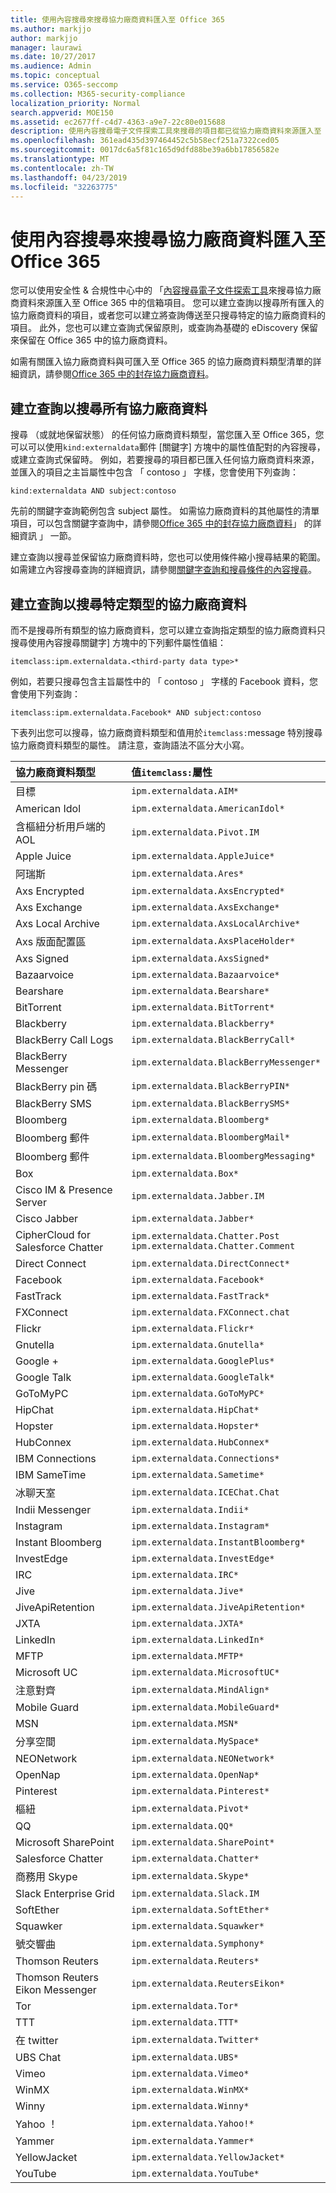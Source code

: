 ```yaml
---
title: 使用內容搜尋來搜尋協力廠商資料匯入至 Office 365
ms.author: markjjo
author: markjjo
manager: laurawi
ms.date: 10/27/2017
ms.audience: Admin
ms.topic: conceptual
ms.service: O365-seccomp
ms.collection: M365-security-compliance
localization_priority: Normal
search.appverid: MOE150
ms.assetid: ec2677ff-c4d7-4363-a9e7-22c80e015688
description: 使用內容搜尋電子文件探索工具來搜尋的項目都已從協力廠商資料來源匯入至 Office 365 中的信箱。 您可以建立查詢以搜尋所有匯入的項目，或是建立查詢以搜尋特定的協力廠商資料類型。 本文列出您可以使用關鍵字查詢來搜尋可匯入至 Office 365 的協力廠商資料類型的值。
ms.openlocfilehash: 361ead435d397464452c5b58ecf251a7322ced05
ms.sourcegitcommit: 0017dc6a5f81c165d9dfd88be39a6bb17856582e
ms.translationtype: MT
ms.contentlocale: zh-TW
ms.lasthandoff: 04/23/2019
ms.locfileid: "32263775"
---
```

# <a name="use-content-search-to-search-third-party-data-that-was-imported-to-office-365"></a>使用內容搜尋來搜尋協力廠商資料匯入至 Office 365

您可以使用安全性 & 合規性中心中的 「[內容搜尋電子文件探索工具](content-search.md)來搜尋協力廠商資料來源匯入至 Office 365 中的信箱項目。 您可以建立查詢以搜尋所有匯入的協力廠商資料的項目，或者您可以建立將查詢傳送至只搜尋特定的協力廠商資料的項目。 此外，您也可以建立查詢式保留原則，或查詢為基礎的 eDiscovery 保留來保留在 Office 365 中的協力廠商資料。 
  
如需有關匯入協力廠商資料與可匯入至 Office 365 的協力廠商資料類型清單的詳細資訊，請參閱[Office 365 中的封存協力廠商資料](archiving-third-party-data.md)。 
  
## <a name="creating-a-query-to-search-all-third-party-data"></a>建立查詢以搜尋所有協力廠商資料

搜尋 （或就地保留狀態） 的任何協力廠商資料類型，當您匯入至 Office 365，您可以可以使用`kind:externaldata`郵件 [關鍵字] 方塊中的屬性值配對的內容搜尋，或建立查詢式保留時。 例如，若要搜尋的項目都已匯入任何協力廠商資料來源，並匯入的項目之主旨屬性中包含 「 contoso 」 字樣，您會使用下列查詢： 
  
```
kind:externaldata AND subject:contoso
```

先前的關鍵字查詢範例包含 subject 屬性。 如需協力廠商資料的其他屬性的清單項目，可以包含關鍵字查詢中，請參閱[Office 365 中的封存協力廠商資料](archiving-third-party-data.md#more-information)」 的詳細資訊 」 一節。
  
建立查詢以搜尋並保留協力廠商資料時，您也可以使用條件縮小搜尋結果的範圍。 如需建立內容搜尋查詢的詳細資訊，請參閱[關鍵字查詢和搜尋條件的內容搜尋](keyword-queries-and-search-conditions.md)。
  
## <a name="creating-a-query-to-search-specific-types-of-third-party-data"></a>建立查詢以搜尋特定類型的協力廠商資料

而不是搜尋所有類型的協力廠商資料，您可以建立查詢指定類型的協力廠商資料只搜尋使用內容搜尋關鍵字] 方塊中的下列郵件屬性值組：
  
```
itemclass:ipm.externaldata.<third-party data type>* 
```

例如，若要只搜尋包含主旨屬性中的 「 contoso 」 字樣的 Facebook 資料，您會使用下列查詢：
  
```
itemclass:ipm.externaldata.Facebook* AND subject:contoso
```

下表列出您可以搜尋，協力廠商資料類型和值用於`itemclass:`message 特別搜尋協力廠商資料類型的屬性。 請注意，查詢語法不區分大小寫。 
  
|**協力廠商資料類型**|**值`itemclass:`屬性**|
|:-----|:-----|
|目標  <br/> | `ipm.externaldata.AIM*` <br/> |
|American Idol  <br/> | `ipm.externaldata.AmericanIdol*` <br/> |
|含樞紐分析用戶端的 AOL  <br/> | `ipm.externaldata.Pivot.IM` <br/> |
|Apple Juice  <br/> | `ipm.externaldata.AppleJuice*` <br/> |
|阿瑞斯  <br/> | `ipm.externaldata.Ares*` <br/> |
|Axs Encrypted  <br/> | `ipm.externaldata.AxsEncrypted*` <br/> |
|Axs Exchange  <br/> | `ipm.externaldata.AxsExchange*` <br/> |
|Axs Local Archive  <br/> | `ipm.externaldata.AxsLocalArchive*` <br/> |
|Axs 版面配置區  <br/> | `ipm.externaldata.AxsPlaceHolder*` <br/> |
|Axs Signed  <br/> | `ipm.externaldata.AxsSigned*` <br/> |
|Bazaarvoice  <br/> | `ipm.externaldata.Bazaarvoice*` <br/> |
|Bearshare  <br/> | `ipm.externaldata.Bearshare*` <br/> |
|BitTorrent  <br/> | `ipm.externaldata.BitTorrent*` <br/> |
|Blackberry  <br/> | `ipm.externaldata.Blackberry*` <br/> |
|BlackBerry Call Logs  <br/> | `ipm.externaldata.BlackBerryCall*` <br/> |
|BlackBerry Messenger  <br/> | `ipm.externaldata.BlackBerryMessenger*` <br/> |
|BlackBerry pin 碼  <br/> | `ipm.externaldata.BlackBerryPIN*` <br/> |
|BlackBerry SMS  <br/> | `ipm.externaldata.BlackBerrySMS*` <br/> |
|Bloomberg  <br/> | `ipm.externaldata.Bloomberg*` <br/> |
|Bloomberg 郵件  <br/> | `ipm.externaldata.BloombergMail*` <br/> |
|Bloomberg 郵件  <br/> | `ipm.externaldata.BloombergMessaging*` <br/> |
|Box  <br/> | `ipm.externaldata.Box*` <br/> |
|Cisco IM &amp; Presence Server  <br/> | `ipm.externaldata.Jabber.IM` <br/> |
|Cisco Jabber  <br/> | `ipm.externaldata.Jabber*` <br/> |
|CipherCloud for Salesforce Chatter  <br/> | `ipm.externaldata.Chatter.Post` <br/>  `ipm.externaldata.Chatter.Comment` <br/> |
|Direct Connect  <br/> | `ipm.externaldata.DirectConnect*` <br/> |
|Facebook  <br/> | `ipm.externaldata.Facebook*` <br/> |
|FastTrack  <br/> | `ipm.externaldata.FastTrack*` <br/> |
|FXConnect  <br/> | `ipm.externaldata.FXConnect.chat` <br/> |
|Flickr  <br/> | `ipm.externaldata.Flickr*` <br/> |
|Gnutella  <br/> | `ipm.externaldata.Gnutella*` <br/> |
|Google +  <br/> | `ipm.externaldata.GooglePlus*` <br/> |
|Google Talk  <br/> | `ipm.externaldata.GoogleTalk*` <br/> |
|GoToMyPC  <br/> | `ipm.externaldata.GoToMyPC*` <br/> |
|HipChat  <br/> | `ipm.externaldata.HipChat*` <br/> |
|Hopster  <br/> | `ipm.externaldata.Hopster*` <br/> |
|HubConnex  <br/> | `ipm.externaldata.HubConnex*` <br/> |
|IBM Connections  <br/> | `ipm.externaldata.Connections*` <br/> |
|IBM SameTime  <br/> | `ipm.externaldata.Sametime*` <br/> |
|冰聊天室  <br/> | `ipm.externaldata.ICEChat.Chat` <br/> |
|Indii Messenger  <br/> | `ipm.externaldata.Indii*` <br/> |
|Instagram  <br/> | `ipm.externaldata.Instagram*` <br/> |
|Instant Bloomberg  <br/> | `ipm.externaldata.InstantBloomberg*` <br/> |
|InvestEdge  <br/> | `ipm.externaldata.InvestEdge*` <br/> |
|IRC  <br/> | `ipm.externaldata.IRC*` <br/> |
|Jive  <br/> | `ipm.externaldata.Jive*` <br/> |
|JiveApiRetention  <br/> | `ipm.externaldata.JiveApiRetention*` <br/> |
|JXTA  <br/> | `ipm.externaldata.JXTA*` <br/> |
|LinkedIn  <br/> | `ipm.externaldata.LinkedIn*` <br/> |
|MFTP  <br/> | `ipm.externaldata.MFTP*` <br/> |
|Microsoft UC  <br/> | `ipm.externaldata.MicrosoftUC*` <br/> |
|注意對齊  <br/> | `ipm.externaldata.MindAlign*` <br/> |
|Mobile Guard  <br/> | `ipm.externaldata.MobileGuard*` <br/> |
|MSN  <br/> | `ipm.externaldata.MSN*` <br/> |
|分享空間  <br/> | `ipm.externaldata.MySpace*` <br/> |
|NEONetwork  <br/> | `ipm.externaldata.NEONetwork*` <br/> |
|OpenNap  <br/> | `ipm.externaldata.OpenNap*` <br/> |
|Pinterest  <br/> | `ipm.externaldata.Pinterest*` <br/> |
|樞紐  <br/> | `ipm.externaldata.Pivot*` <br/> |
|QQ  <br/> | `ipm.externaldata.QQ*` <br/> |
|Microsoft SharePoint  <br/> | `ipm.externaldata.SharePoint*` <br/> |
|Salesforce Chatter  <br/> | `ipm.externaldata.Chatter*` <br/> |
|商務用 Skype  <br/> | `ipm.externaldata.Skype*` <br/> |
|Slack Enterprise Grid  <br/> | `ipm.externaldata.Slack.IM` <br/> |
|SoftEther  <br/> | `ipm.externaldata.SoftEther*` <br/> |
|Squawker  <br/> | `ipm.externaldata.Squawker*` <br/> |
|號交響曲  <br/> | `ipm.externaldata.Symphony*` <br/> |
|Thomson Reuters  <br/> | `ipm.externaldata.Reuters*` <br/> |
| Thomson Reuters Eikon Messenger  <br/> | `ipm.externaldata.ReutersEikon*` <br/> |
|Tor  <br/> | `ipm.externaldata.Tor*` <br/> |
|TTT  <br/> | `ipm.externaldata.TTT*` <br/> |
|在 twitter  <br/> | `ipm.externaldata.Twitter*` <br/> |
|UBS Chat  <br/> | `ipm.externaldata.UBS*` <br/> |
|Vimeo  <br/> | `ipm.externaldata.Vimeo*` <br/> |
|WinMX  <br/> | `ipm.externaldata.WinMX*` <br/> |
|Winny  <br/> | `ipm.externaldata.Winny*` <br/> |
|Yahoo ！  <br/> | `ipm.externaldata.Yahoo!*` <br/> |
|Yammer  <br/> | `ipm.externaldata.Yammer*` <br/> |
|YellowJacket  <br/> | `ipm.externaldata.YellowJacket*` <br/> |
|YouTube  <br/> | `ipm.externaldata.YouTube*` <br/> |
